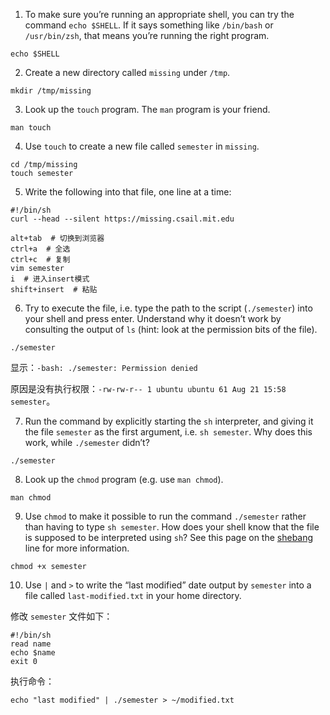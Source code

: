 1. To make sure you’re running an appropriate shell, you can try the command `echo $SHELL`. If it says something like `/bin/bash` or `/usr/bin/zsh`, that means you’re running the right program.

```shell
echo $SHELL
```

2. Create a new directory called `missing` under `/tmp`.

```shell
mkdir /tmp/missing
```

3. Look up the `touch` program. The `man` program is your friend.

```shell
man touch
```

4. Use `touch` to create a new file called `semester` in `missing`.

```shell
cd /tmp/missing
touch semester
```

5. Write the following into that file, one line at a time:

```
#!/bin/sh
curl --head --silent https://missing.csail.mit.edu
```

```shell
alt+tab  # 切换到浏览器
ctrl+a  # 全选
ctrl+c  # 复制
vim semester
i  # 进入insert模式
shift+insert  # 粘贴
```

6. Try to execute the file, i.e. type the path to the script (`./semester`) into your shell and press enter. Understand why it doesn’t work by consulting the output of `ls` (hint: look at the permission bits of the file).

```shell
./semester
```

显示：`-bash: ./semester: Permission denied`

原因是没有执行权限：`-rw-rw-r-- 1 ubuntu ubuntu 61 Aug 21 15:58 semester`。

7. Run the command by explicitly starting the `sh` interpreter, and giving it the file `semester` as the first argument, i.e. `sh semester`. Why does this work, while `./semester` didn’t?

```shell
./semester
```

8. Look up the `chmod` program (e.g. use `man chmod`).

```shell
man chmod
```

9. Use `chmod` to make it possible to run the command `./semester` rather than having to type `sh semester`. How does your shell know that the file is supposed to be interpreted using `sh`? See this page on the [shebang](https://en.wikipedia.org/wiki/Shebang_(Unix)) line for more information.

```shell
chmod +x semester
```

10. Use `|` and `>` to write the “last modified” date output by `semester` into a file called `last-modified.txt` in your home directory.

修改 `semester` 文件如下：

```shell
#!/bin/sh
read name
echo $name
exit 0
```

执行命令：

```shell
echo "last modified" | ./semester > ~/modified.txt
```

